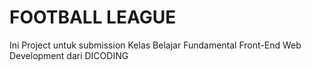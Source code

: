# FOOTBALL LEAGUE
Ini Project untuk submission Kelas Belajar Fundamental Front-End Web Development dari DICODING
